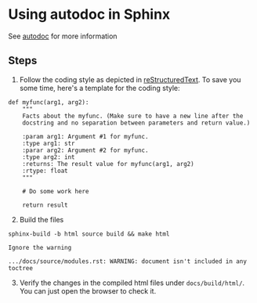 # Using autodoc in Sphinx
See [autodoc](https://www.sphinx-doc.org/en/master/usage/extensions/autodoc.html#module-sphinx.ext.autodoc) for more information

## Steps
1. Follow the coding style as depicted in [reStructuredText](https://www.sphinx-doc.org/en/master/usage/extensions/napoleon.html). To save you some time, here's a template for the coding style:

```
def myfunc(arg1, arg2):
    """
    Facts about the myfunc. (Make sure to have a new line after the
    docstring and no separation between parameters and return value.)

    :param arg1: Argument #1 for myfunc.
    :type arg1: str
    :parar arg2: Argument #2 for myfunc.
    :type arg2: int
    :returns: The result value for myfunc(arg1, arg2)
    :rtype: float
    """

    # Do some work here

    return result
```

2. Build the files
```
sphinx-build -b html source build && make html
```

    Ignore the warning
```
.../docs/source/modules.rst: WARNING: document isn't included in any toctree
```

3. Verify the changes in the compiled html files under `docs/build/html/`. You can just open the browser to check it.
